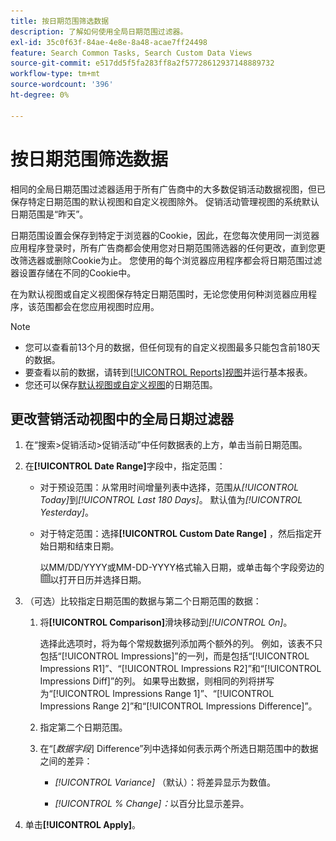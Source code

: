 ```yaml
---
title: 按日期范围筛选数据
description: 了解如何使用全局日期范围过滤器。
exl-id: 35c0f63f-84ae-4e8e-8a48-acae7ff24498
feature: Search Common Tasks, Search Custom Data Views
source-git-commit: e517dd5f5fa283ff8a2f57728612937148889732
workflow-type: tm+mt
source-wordcount: '396'
ht-degree: 0%

---
```


# 按日期范围筛选数据

相同的全局日期范围过滤器适用于所有广告商中的大多数促销活动数据视图，但已保存特定日期范围的默认视图和自定义视图除外。 促销活动管理视图的系统默认日期范围是“昨天”。

日期范围设置会保存到特定于浏览器的Cookie，因此，在您每次使用同一浏览器应用程序登录时，所有广告商都会使用您对日期范围筛选器的任何更改，直到您更改筛选器或删除Cookie为止。 您使用的每个浏览器应用程序都会将日期范围过滤器设置存储在不同的Cookie中。

在为默认视图或自定义视图保存特定日期范围时，无论您使用何种浏览器应用程序，该范围都会在您应用视图时应用。

>[!NOTE]
>
>* 您可以查看前13个月的数据，但任何现有的自定义视图最多只能包含前180天的数据。
>* 要查看以前的数据，请转到[[!UICONTROL Reports]视图](/help/search-social-commerce/reports/management/basic-advanced/basic-advanced-report-about.md)并运行基本报表。
>* 您还可以保存[默认视图或自定义视图](/help/search-social-commerce/common-tasks/data-views/custom-default-views-manage.md)的日期范围。

## 更改营销活动视图中的全局日期过滤器

1. 在“搜索\>促销活动\>促销活动”中任何数据表的上方，单击当前日期范围。

1. 在&#x200B;**[!UICONTROL Date Range]**&#x200B;字段中，指定范围：

   * 对于预设范围：从常用时间增量列表中选择，范围从&#x200B;*[!UICONTROL Today]*&#x200B;到&#x200B;*[!UICONTROL Last 180 Days]*。 默认值为&#x200B;*[!UICONTROL Yesterday]*。

   * 对于特定范围：选择&#x200B;**[!UICONTROL Custom Date Range]** ，然后指定开始日期和结束日期。

     以MM/DD/YYYY或MM-DD-YYYY格式输入日期，或单击每个字段旁边的![日历图标](/help/search-social-commerce/assets/calendar.png "日历图标")以打开日历并选择日期。

1. （可选）比较指定日期范围的数据与第二个日期范围的数据：

   1. 将&#x200B;**[!UICONTROL Comparison]**&#x200B;滑块移动到&#x200B;*[!UICONTROL On]*。

      选择此选项时，将为每个常规数据列添加两个额外的列。 例如，该表不只包括“[!UICONTROL Impressions]”的一列，而是包括“[!UICONTROL Impressions R1]”、“[!UICONTROL Impressions R2]”和“[!UICONTROL Impressions Diff]”的列。  如果导出数据，则相同的列将拼写为“[!UICONTROL Impressions Range 1]”、“[!UICONTROL Impressions Range 2]”和“[!UICONTROL Impressions Difference]”。

   1. 指定第二个日期范围。

   1. 在“\[_数据字段_\] Difference”列中选择如何表示两个所选日期范围中的数据之间的差异：

      * *[!UICONTROL Variance]* （默认）：将差异显示为数值。

      * *[!UICONTROL % Change]：*&#x200B;以百分比显示差异。

1. 单击&#x200B;**[!UICONTROL Apply]**。
